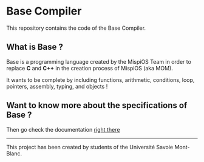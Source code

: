 # Base Compiler

This repository contains the code of the Base Compiler.

## What is Base ?
Base is a programming language created by the MispiOS Team in order to replace **C** and **C++** in the creation process of MispiOS (aka MOM).

It wants to be complete by including functions, arithmetic, conditions, loop, pointers, assembly, typing, and objects !

## Want to know more about the specifications of Base ?
Then go check the documentation [right there](https://mom.cmi-info.fr/docs/)

---

This project has been created by students of the Université Savoie Mont-Blanc.